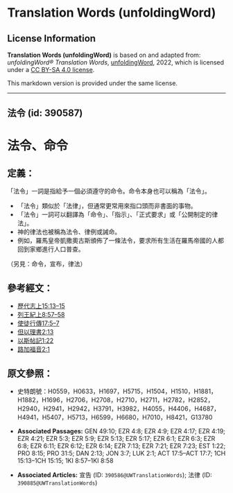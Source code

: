 # Translation Words (unfoldingWord)

## License Information

**Translation Words (unfoldingWord)** is based on and adapted from: _unfoldingWord® Translation Words_, [unfoldingWord](https://unfoldingword.org/utw), 2022, which is licensed under a [CC BY-SA 4.0 license](https://creativecommons.org/licenses/by-sa/4.0/legalcode.en).

This markdown version is provided under the same license.



--------------------------------

## 法令 (id: 390587)

法令、命令
=====

定義：
---

「法令」一詞是指給予一個必須遵守的命令。命令本身也可以稱為「法令」。

* 「法令」類似於「法律」，但通常更常用來指口頭而非書面的事物。
* 「法令」一詞可以翻譯為「命令」、「指示」、「正式要求」或「公開制定的律法」。
* 神的律法也被稱為法令、律例或誡命。
* 例如，羅馬皇帝凱撒奧古斯頒佈了一條法令，要求所有生活在羅馬帝國的人都回到家鄉進行人口普查。

（另見：命令，宣布，律法）

參考經文：
-----

* [歷代志上15:13–15](https://ref.ly/1Chr15:13-1Chr15:15)
* [列王紀上8:57–58](https://ref.ly/1Kgs8:57-1Kgs8:58)
* [使徒行傳17:5–7](https://ref.ly/Acts17:5-Acts17:7)
* [但以理書2:13](https://ref.ly/Dan2:13)
* [以斯帖記1:22](https://ref.ly/Esth1:22)
* [路加福音2:1](https://ref.ly/Luke2:1)

原文參照：
-----

* 史特朗號：H0559，H0633，H1697，H5715，H1504，H1510，H1881，H1882，H1696，H2706，H2708，H2710，H2711，H2782，H2852，H2940，H2941，H2942，H3791，H3982，H4055，H4406，H4687，H4941，H5407，H5713，H6599，H6680，H7010，H8421，G13780

* **Associated Passages:** GEN 49:10; EZR 4:8; EZR 4:9; EZR 4:17; EZR 4:19; EZR 4:21; EZR 5:3; EZR 5:9; EZR 5:13; EZR 5:17; EZR 6:1; EZR 6:3; EZR 6:8; EZR 6:11; EZR 6:12; EZR 6:14; EZR 7:13; EZR 7:21; EZR 7:23; EST 1:22; PRO 8:15; PRO 31:5; DAN 2:13; JON 3:7; LUK 2:1; ACT 17:5–ACT 17:7; 1CH 15:13–1CH 15:15; 1KI 8:57–1KI 8:58
* **Associated Articles:** 宣告 (ID: `390586@UWTranslationWords`); 法律 (ID: `390885@UWTranslationWords`)

